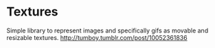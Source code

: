 # Textures
Simple library to represent images and specifically gifs as movable and resizable textures. 
http://tumboy.tumblr.com/post/10052361836
